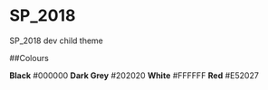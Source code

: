 # SP_2018
SP_2018 dev child theme


##Colours

**Black** 	    #000000
**Dark Grey** 	#202020
**White**		    #FFFFFF
**Red** 		    #E52027
